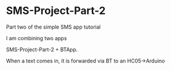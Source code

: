 # SMS-Project-Part-2
Part two of the simple SMS app tutorial


I am combining two apps

SMS-Project-Part-2 + BTApp.

When a text comes in, it is forwarded via BT to an HC05->Arduino

